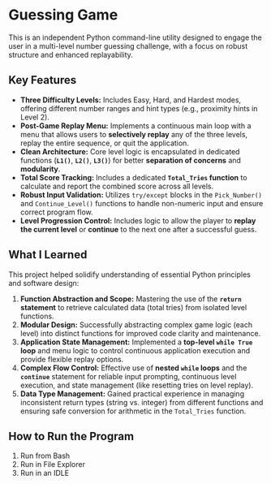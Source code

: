 # Guessing Game
This is an independent Python command-line utility designed to engage the user in a multi-level number guessing challenge, with a focus on robust structure and enhanced replayability.

## Key Features

* **Three Difficulty Levels:** Includes Easy, Hard, and Hardest modes, offering different number ranges and hint types (e.g., proximity hints in Level 2).
* **Post-Game Replay Menu:** Implements a continuous main loop with a menu that allows users to **selectively replay** any of the three levels, replay the entire sequence, or quit the application.
* **Clean Architecture:** Core level logic is encapsulated in dedicated functions (**`L1()`**, **`L2()`**, **`L3()`**) for better **separation of concerns** and **modularity**.
* **Total Score Tracking:** Includes a dedicated **`Total_Tries` function** to calculate and report the combined score across all levels.
* **Robust Input Validation:** Utilizes `try/except` blocks in the `Pick_Number()` and `Continue_Level()` functions to handle non-numeric input and ensure correct program flow.
* **Level Progression Control:** Includes logic to allow the player to **replay the current level** or **continue** to the next one after a successful guess.

## What I Learned

This project helped solidify understanding of essential Python principles and software design:

1. **Function Abstraction and Scope:** Mastering the use of the **`return` statement** to retrieve calculated data (total tries) from isolated level functions.
2. **Modular Design:** Successfully abstracting complex game logic (each level) into distinct functions for improved code clarity and maintenance.
3. **Application State Management:** Implemented a **top-level `while True` loop** and menu logic to control continuous application execution and provide flexible replay options.
4. **Complex Flow Control:** Effective use of **nested `while` loops** and the **`continue`** statement for reliable input prompting, continuous level execution, and state management (like resetting tries on level replay).
5. **Data Type Management:** Gained practical experience in managing inconsistent return types (string vs. integer) from different functions and ensuring safe conversion for arithmetic in the `Total_Tries` function.

## How to Run the Program

1. Run from Bash
2. Run in File Explorer
3. Run in an IDLE
